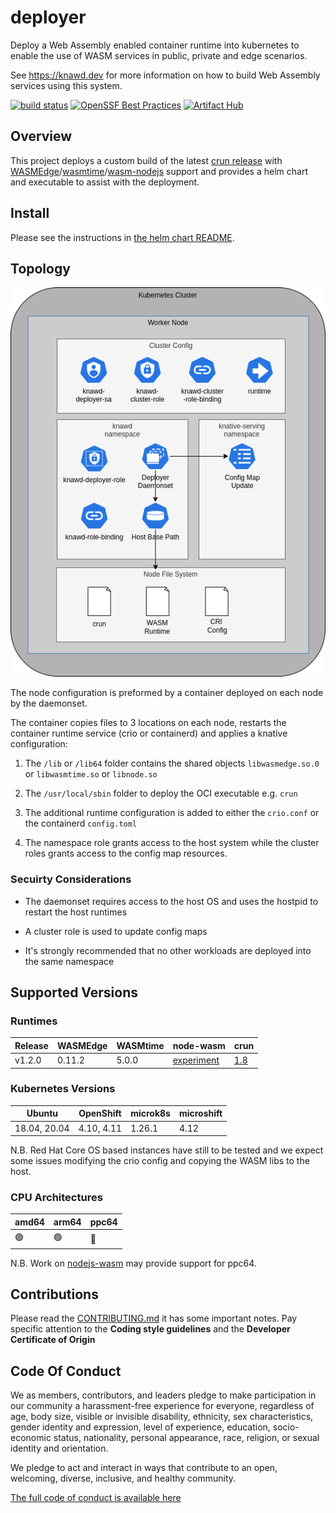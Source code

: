 # deployer

Deploy a Web Assembly enabled container runtime into kubernetes to enable the use of WASM services in public, private and edge scenarios.

See https://knawd.dev for more information on how to build Web Assembly services using this system.


[![build status](https://github.com/knawd/deployer/workflows/CI/badge.svg)](https://github.com/knawd/deployer/actions)
[![OpenSSF Best Practices](https://bestpractices.coreinfrastructure.org/projects/6966/badge)](https://bestpractices.coreinfrastructure.org/projects/6966)
[![Artifact Hub](https://img.shields.io/endpoint?url=https://artifacthub.io/badge/repository/deployer)](https://artifacthub.io/packages/search?repo=deployer)


## Overview

This project deploys a custom build of the latest [crun release](https://github.com/containers/crun) with [WASMEdge](https://github.com/WasmEdge/WasmEdge)/[wasmtime](https://wasmtime.dev/)/[wasm-nodejs](https://github.com/mhdawson/crun/tree/node-wasm-experiment) support and provides a helm chart and executable to assist with the deployment.

## Install

Please see the instructions in [the helm chart README](https://github.com/knawd/deployer/blob/main/charts/knawd-deployer/README.md).

## Topology
![topology](https://raw.githubusercontent.com/knawd/documentation/af55ffa06a1d9c69dd827dca5991872dbde8dcc5/scenarios/images/topology.png)


The node configuration is preformed by a container deployed on each node by the daemonset. 

The container copies files to 3 locations on each node, restarts the container runtime service (crio or containerd) and applies a knative configuration:

1. The `/lib` or `/lib64` folder contains the shared objects `libwasmedge.so.0` or `libwasmtime.so` or `libnode.so`

1. The `/usr/local/sbin` folder to deploy the OCI executable e.g. `crun`

1. The additional runtime configuration is added to either the `crio.conf` or the containerd `config.toml`

1. The namespace role grants access to the host system while the cluster roles grants access to the config map resources.

### Secuirty Considerations

* The daemonset requires access to the host OS and uses the hostpid to restart the host runtimes

* A cluster role is used to update config maps

* It's strongly recommended that no other workloads are deployed into the same namespace

## Supported Versions

### Runtimes
|Release|WASMEdge|WASMtime|node-wasm|crun|
|---|---|---|---|---|
|v1.2.0|0.11.2|5.0.0|[experiment](https://github.com/mhdawson/crun/commit/23f346e3bc15ec7e6188b405df895aef5a5cbcdd)|[1.8](https://github.com/containers/crun/releases/tag/1.8)|

### Kubernetes Versions
|Ubuntu|OpenShift|microk8s|microshift|
|---|---|---|---|
|18.04, 20.04|4.10, 4.11|1.26.1|4.12|

N.B. Red Hat Core OS based instances have still to be tested and we expect some issues modifying the crio config and copying the WASM libs to the host.

### CPU Architectures
|amd64|arm64|ppc64|
|---|---|---|
|:green_circle:|:green_circle:|:red_circle:|

N.B. Work on [nodejs-wasm](https://github.com/knawd/deployer/pull/11) may provide support for ppc64. 

## Contributions

Please read the [CONTRIBUTING.md](CONTRIBUTING.md) it has some important notes.
Pay specific attention to the **Coding style guidelines** and the **Developer Certificate of Origin**

## Code Of Conduct

We as members, contributors, and leaders pledge to make participation in our
community a harassment-free experience for everyone, regardless of age, body
size, visible or invisible disability, ethnicity, sex characteristics, gender
identity and expression, level of experience, education, socio-economic status,
nationality, personal appearance, race, religion, or sexual identity
and orientation.

We pledge to act and interact in ways that contribute to an open, welcoming,
diverse, inclusive, and healthy community.

[The full code of conduct is available here](./code-of-conduct.md)
